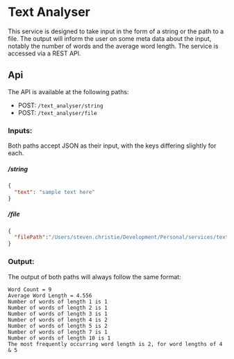 # Text Analyser
This service is designed to take input in the form of a string or the path to a file. The output will inform the 
user on some meta data about the input, notably the number of words and the average word length. The service is
accessed via a REST API.

## Api
The API is available at the following paths:
* POST: `/text_analyser/string`
* POST: `/text_analyser/file`

### Inputs:
Both paths accept JSON as their input, with the keys differing slightly for each.

##### /string
```json
{
  "text": "sample text here"
}
```

##### /file
```json
{
  "filePath":"/Users/steven.christie/Development/Personal/services/text-analyzer/src/test/resources/bible_3daily.txt"
}
```

### Output:
The output of both paths will always follow the same format:

```
Word Count = 9
Average Word Length = 4.556
Number of words of length 1 is 1
Number of words of length 2 is 1
Number of words of length 3 is 1
Number of words of length 4 is 2
Number of words of length 5 is 2
Number of words of length 7 is 1
Number of words of length 10 is 1
The most frequently occurring word length is 2, for word lengths of 4 & 5
```
